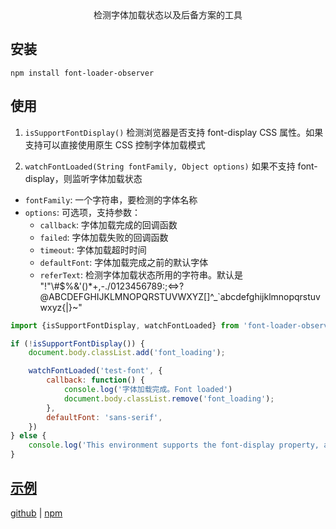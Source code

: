 <center>检测字体加载状态以及后备方案的工具</center>


## 安装

```
npm install font-loader-observer
```

## 使用
1. `isSupportFontDisplay()` 检测浏览器是否支持 font-display CSS 属性。如果支持可以直接使用原生 CSS 控制字体加载模式

2. `watchFontLoaded(String fontFamily, Object options)` 如果不支持 font-display，则监听字体加载状态
 - `fontFamily`: 一个字符串，要检测的字体名称 
 - `options`: 可选项，支持参数：
    - `callback`: 字体加载完成的回调函数
    - `failed`: 字体加载失败的回调函数
    - `timeout`: 字体加载超时时间
    - `defaultFont`: 字体加载完成之前的默认字体
    - `referText`: 检测字体加载状态所用的字符串。默认是 "!\"\\#$%&'()*+,-./0123456789:;<=>?@ABCDEFGHIJKLMNOPQRSTUVWXYZ[]^_`abcdefghijklmnopqrstuvwxyz{|}~"

```js
import {isSupportFontDisplay, watchFontLoaded} from 'font-loader-observer'

if (!isSupportFontDisplay()) {
    document.body.classList.add('font_loading');

    watchFontLoaded('test-font', {
        callback: function() {
            console.log('字体加载完成。Font loaded')
            document.body.classList.remove('font_loading');
        },
        defaultFont: 'sans-serif',
    })
} else {
    console.log('This environment supports the font-display property, and font-display can be used to set the font loading behavior directly')
}
```
## [示例](./demo)


[github](https://github.com/xzhyj93/font-loader-observer) | 
[npm](https://www.npmjs.com/package/font-loader-observer)